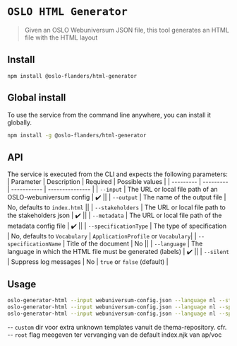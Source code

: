 # `OSLO HTML Generator`

> Given an OSLO Webuniversum JSON file, this tool generates an HTML file with the HTML layout

## Install

```
npm install @oslo-flanders/html-generator
```

## Global install

To use the service from the command line anywhere, you can install it globally.

```bash
npm install -g @oslo-flanders/html-generator
```

## API

The service is executed from the CLI and expects the following parameters:
| Parameter | Description | Required | Possible values |
| --------- | --------- | ----------- | --------------- |
| `--input` | The URL or local file path of an OSLO-webuniversum config | :heavy_check_mark: ||
| `--output` | The name of the output file | No, defaults to `index.html` ||
| `--stakeholders` | The URL or local file path to the stakeholders json | :heavy_check_mark: ||
| `--metadata` | The URL or local file path of the metadata config file | :heavy_check_mark: ||
| `--specificationType` | The type of specification | No, defaults to `Vocabulary` | `ApplicationProfile` or `Vocabulary`|
| `--specificationName` | Title of the document | No ||
| `--language` | The language in which the HTML file must be generated (labels) | :heavy_check_mark: ||
| `--silent` | Suppress log messages | No | `true` or `false` (default) |

## Usage

```bash
oslo-generator-html --input webuniversum-config.json --language nl --stakeholders stakeholders.json --metadata metadata.json
oslo-generator-html --input webuniversum-config.json --language nl --specificationType ApplicationProfile --specificationName "OSLO-Verkeersmetingen" --stakeholders stakeholders.json --metadata metadata.json
oslo-generator-html --input webuniversum-config.json --language nl --specificationType ApplicationProfile --specificationName "OSLO-Verkeersmetingen" --stakeholders stakeholders.json --metadata metadata.json --summary summary.j2
```

-- `custom` dir voor extra unknown templates vanuit de thema-repository. cfr.
-- `root` flag meegeven ter vervanging van de default index.njk van ap/voc
